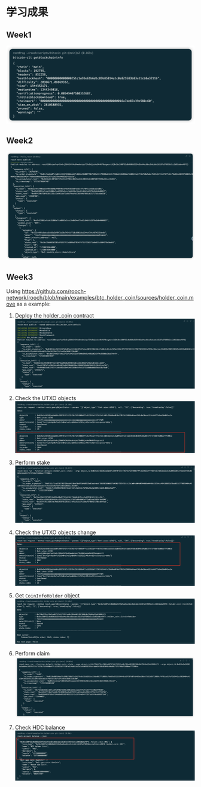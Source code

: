 # 学习成果

## Week1

![](./img/week1.png)

## Week2
![](./img/week2.png)

## Week3
Using https://github.com/rooch-network/rooch/blob/main/examples/btc_holder_coin/sources/holder_coin.move as a example:

1. Deploy the holder_coin contract
![1](./img/week3-1.png)

2. Check the UTXO objects
![2](./img/week3-2.png)

3. Perform stake
![3](./img/week3-3.png)

4. Check the UTXO objects change
![4](./img/week3-4.png)

5. Get `CoinInfoHolder` object
![5](./img/week3-5.png)

6. Perform claim
![6](./img/week3-6.png)

7. Check HDC balance
![7](./img/week3-7.png)
